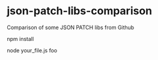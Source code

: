 # json-patch-libs-comparison
Comparison of some JSON PATCH libs from Github

npm install 

node your_file.js foo
